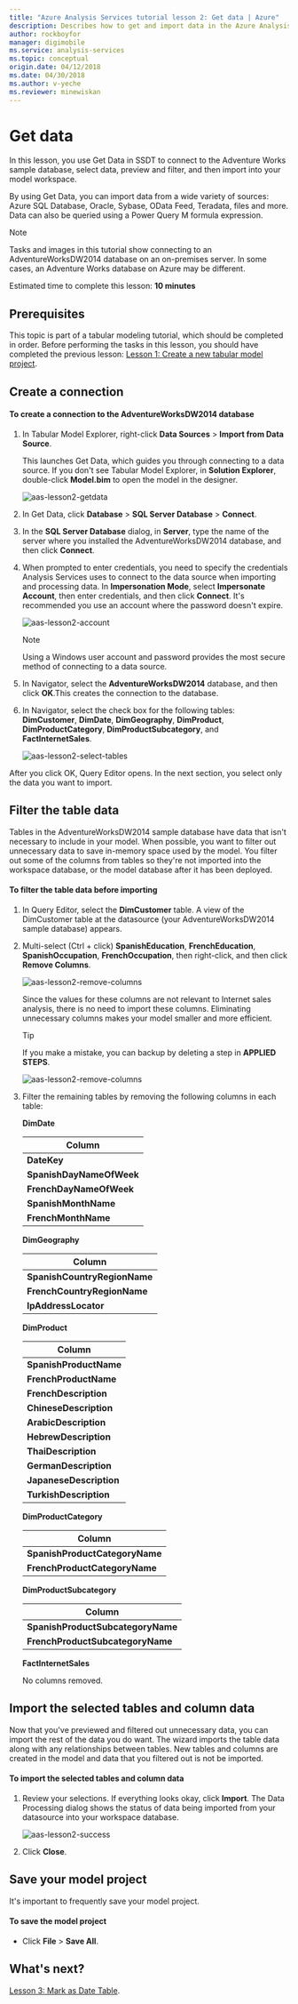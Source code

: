 ```yaml
---
title: "Azure Analysis Services tutorial lesson 2: Get data | Azure"
description: Describes how to get and import data in the Azure Analysis Services tutorial project. 
author: rockboyfor
manager: digimobile
ms.service: analysis-services
ms.topic: conceptual
origin.date: 04/12/2018
ms.date: 04/30/2018
ms.author: v-yeche
ms.reviewer: minewiskan
---
```


# Get data

In this lesson, you use Get Data in SSDT to connect to the Adventure Works  sample database, select data, preview and filter, and then import into your model workspace.  

By using Get Data, you can import data from a wide variety of sources: Azure SQL Database, Oracle, Sybase, OData Feed, Teradata, files and more. Data can also be queried using a Power Query M formula expression.

> [!NOTE]
> Tasks and images in this tutorial show connecting to an AdventureWorksDW2014 database on an on-premises server. In some cases, an Adventure Works database on Azure may be different.

Estimated time to complete this lesson: **10 minutes**  

## Prerequisites  
This topic is part of a tabular modeling tutorial, which should be completed in order. Before performing the tasks in this lesson, you should have completed the previous lesson: [Lesson 1: Create a new tabular model project](../tutorials/aas-lesson-1-create-a-new-tabular-model-project.md).  

## Create a connection  

#### To create a connection to the AdventureWorksDW2014 database  

1.  In Tabular Model Explorer, right-click **Data Sources** > **Import from Data Source**.  

    This launches Get Data, which guides you through connecting to a data source. If you don't see Tabular Model Explorer, in **Solution Explorer**, double-click **Model.bim** to open the model in the designer. 

    ![aas-lesson2-getdata](../tutorials/media/aas-lesson2-getdata.png)

2.  In Get Data, click **Database** > **SQL Server Database** > **Connect**.  

3.  In the **SQL Server Database** dialog, in **Server**, type the name of the server where you installed the AdventureWorksDW2014 database, and then click **Connect**.  

4.  When prompted to enter credentials, you need to specify the credentials Analysis Services uses to connect to the data source when importing and processing data. In **Impersonation Mode**, select **Impersonate Account**, then enter credentials, and then click **Connect**. It's recommended you use an account where the password doesn't expire.

    ![aas-lesson2-account](../tutorials/media/aas-lesson2-account.png)

    > [!NOTE]  
    > Using a Windows user account and password provides the most secure method of connecting to a data source.

5.  In Navigator, select the **AdventureWorksDW2014** database, and then click **OK**.This creates the connection to the database. 

6.  In Navigator, select the check box for the following tables: **DimCustomer**, **DimDate**, **DimGeography**, **DimProduct**, **DimProductCategory**, **DimProductSubcategory**, and **FactInternetSales**.  

    ![aas-lesson2-select-tables](../tutorials/media/aas-lesson2-select-tables.png)

After you click OK, Query Editor opens. In the next section, you select only the data you want to import.

## Filter the table data  
Tables in the AdventureWorksDW2014 sample database have data that isn't necessary to include in your model. When possible, you want to filter out unnecessary data to save in-memory space used by the model. You filter out some of the columns from tables so they're not imported into the workspace database, or the model database after it has been deployed. 

#### To filter the table data before importing  

1.  In Query Editor, select the **DimCustomer** table. A view of the DimCustomer table at the datasource (your AdventureWorksDW2014 sample database) appears. 

2.  Multi-select (Ctrl + click) **SpanishEducation**, **FrenchEducation**, **SpanishOccupation**, **FrenchOccupation**, then right-click, and then click **Remove Columns**. 

    ![aas-lesson2-remove-columns](../tutorials/media/aas-lesson2-remove-columns.png)

    Since the values for these columns are not relevant to Internet sales analysis, there is no need to import these columns. Eliminating unnecessary columns makes your model smaller and more efficient.  

    > [!TIP]
    > If you make a mistake, you can backup by deleting a step in **APPLIED STEPS**.   

    ![aas-lesson2-remove-columns](../tutorials/media/aas-lesson2-remove-step.png)

4.  Filter the remaining tables by removing the following columns in each table:  

    **DimDate**

      |Column|  
      |--------|  
      |**DateKey**|  
      |**SpanishDayNameOfWeek**|  
      |**FrenchDayNameOfWeek**|  
      |**SpanishMonthName**|  
      |**FrenchMonthName**|  

    **DimGeography**

      |Column|  
      |-------------|  
      |**SpanishCountryRegionName**|  
      |**FrenchCountryRegionName**|  
      |**IpAddressLocator**|  

    **DimProduct**

      |Column|  
      |-----------|  
      |**SpanishProductName**|  
      |**FrenchProductName**|  
      |**FrenchDescription**|  
      |**ChineseDescription**|  
      |**ArabicDescription**|  
      |**HebrewDescription**|  
      |**ThaiDescription**|  
      |**GermanDescription**|  
      |**JapaneseDescription**|  
      |**TurkishDescription**|  

    **DimProductCategory**

      |Column|  
      |--------------------|  
      |**SpanishProductCategoryName**|  
      |**FrenchProductCategoryName**|  

    **DimProductSubcategory**

      |Column|  
      |-----------------------|  
      |**SpanishProductSubcategoryName**|  
      |**FrenchProductSubcategoryName**|  

    **FactInternetSales**

      No columns removed.

<a name="Import"></a>
## Import the selected tables and column data  
Now that you've previewed and filtered out unnecessary data, you can import the rest of the data you do want. The wizard imports the table data along with any relationships between tables. New tables and columns are created in the model and data that you filtered out is not be imported.  

#### To import the selected tables and column data  

1.  Review your selections. If everything looks okay, click **Import**. The Data Processing dialog shows the status of data being imported from your datasource into your workspace database.

    ![aas-lesson2-success](../tutorials/media/aas-lesson2-success.png) 

2.  Click **Close**.  

## Save your model project  
It's important to frequently save your model project.  

#### To save the model project  

-   Click **File** > **Save All**.  

## What's next?
[Lesson 3: Mark as Date Table](../tutorials/aas-lesson-3-mark-as-date-table.md).

<!--Update_Description: update meta properties -->